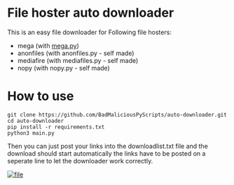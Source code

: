 # File hoster auto downloader
This is an easy file downloader for Following file hosters:
* mega (with [mega.py](https://github.com/odwyersoftware/mega.py))
* anonfiles (with anonfiles.py - self made)
* mediafire (with mediafiles.py - self made)
* nopy      (with nopy.py - self made)

# How to use

```shell
git clone https://github.com/BadMaliciousPyScripts/auto-downloader.git
cd auto-downloader
pip install -r requirements.txt
python3 main.py
```
Then you can just post your links into the downloadlist.txt file and the download should start automatically the links have to be posted on a seperate line to let the downloader work correctly.

<a href="https://imgbb.com/"><img src="https://i.ibb.co/TPR9qLC/file.png" alt="file" border="0"></a>
